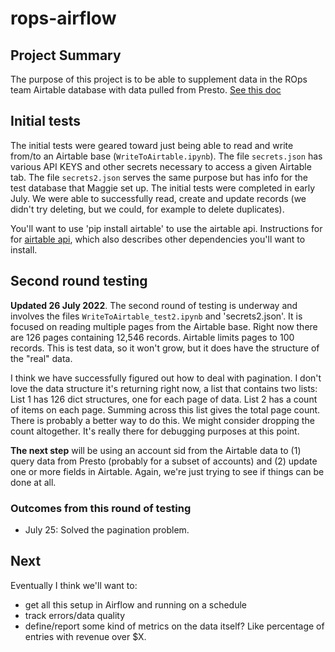 # rops-airflow

## Project Summary
The purpose of this project is to be able to supplement data in the ROps team Airtable database with data pulled from Presto.  [See this doc](https://docs.google.com/document/d/15Jp_FYyiAMoQO8iGlfNYmN0ZJDALifXhpNdnGTTFJzA/edit?usp=sharing)

## Initial tests
The initial tests were geared toward just being able to read and write from/to an Airtable base (`WriteToAirtable.ipynb`).  The file `secrets.json` has various API KEYS and other secrets necessary to access a given Airtable tab.  The file `secrets2.json` serves the same purpose but has info for the test database that Maggie set up.  The initial tests were completed in early July.  We were able to successfully read, create and update records (we didn't try deleting, but we could, for example to delete duplicates).

You'll want to use 'pip install airtable' to use the airtable api.  Instructions for for [airtable api](https://pypi.org/project/airtable/), which also describes other dependencies you'll want to install.

## Second round testing
**Updated 26 July 2022**.  The second round of testing is underway and involves the files `WriteToAirtable_test2.ipynb` and 'secrets2.json'.  It is focused on reading multiple pages from the Airtable base.  Right now there are 126 pages containing 12,546 records.  Airtable limits pages to 100 records.  This is test data, so it won't grow, but it does have the structure of the "real" data.  

I think we have successfully figured out how to deal with pagination.  I don't love the data structure it's returning right now, a list that contains two lists: List 1 has 126 dict structures, one for each page of data.  List 2 has a count of items on each page.  Summing across this list gives the total page count.  There is probably a better way to do this.  We might consider dropping the count altogether.  It's really there for debugging purposes at this point.

**The next step** will be using an account sid from the Airtable data to (1) query data from Presto (probably for a subset of accounts) and (2) update one or more fields in Airtable.  Again, we're just trying to see if things can be done at all. 

### Outcomes from this round of testing 

- July 25: Solved the pagination problem.

## Next
Eventually I think we'll want to: 
- get all this setup in Airflow and running on a schedule
- track errors/data quality
- define/report some kind of metrics on the data itself?  Like percentage of entries with revenue over $X.



